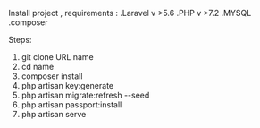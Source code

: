 Install project , requirements : 
   .Laravel v >5.6
   .PHP v >7.2
   .MYSQL
   .composer 
   
 Steps: 
   1) git clone URL name
   2) cd name
   3) composer install
   4) php artisan key:generate
   5) php artisan migrate:refresh --seed
   6) php artisan passport:install
   7) php artisan serve
  
